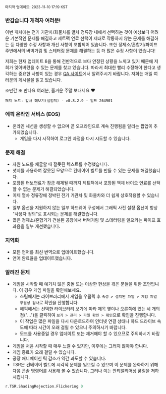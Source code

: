 <sup>마지막 업데이트: 2023-11-10 17:19 KST</sup>

### 반갑습니다 개척자 여러분!

이번 패치에는 전기 기관차/화물차를 열차 정류장 내에서 선택하는 것이 예상보다 어려운 기본적인 문제를 해결하고 제트팩 연료 선택이 제대로 작동하지 않는 문제를 해결하는 등 다양한 수정 사항과 개선 사항이 포함되어 있습니다. 또한 정제소/혼합기/파이프 주변에서의 버벅거림 및 스테터링 문제를 해결하는 등 더 많은 수정 사항이 있습니다!

저희는 현재 업데이트 8을 통해 전반적으로 보다 안정된 상황을 느끼고 있기 때문에 저희가 잊어버렸을 수 있는 문제를 찾고 있습니다. 따라서 최대한 빨리 수정해야 한다고 생각하는 중요한 사항이 있는 경우 [QA 사이트](https://questions.satisfactorygame.com/)에서 알려주시기 바랍니다. 저희는 매일 여러분의 게시물을 읽고 있습니다.

조만간 또 만나요 여러분, 즐거운 주말 보내세요 ❤️

```
패치 노트: 앞서 해보기(실험적) - v0.8.2.9 – 빌드 264901
```

### 에픽 온라인 서비스 (EOS)
- 온라인 세션을 생성할 수 없으며 곧 오프라인으로 계속 진행됨을 알리는 팝업이 추가되었습니다.
  - 게임을 다시 시작하여 로그인 과정을 다시 시도할 수 있습니다.

### 문제 해결
- 자원 노드를 채굴할 때 잘못된 텍스트를 수정했습니다.
- 넛지를 사용하여 잘못된 모양으로 컨베이어 벨트를 만들 수 있는 문제를 해결했습니다.
- 포장된 터보연료가 잠금 해제될 때까지 제트팩에서 포장된 액체 바이오 연료를 선택할 수 없는 문제가 해결되었습니다.
- 이제 열차 정류장에 정박된 전기 기관차 및 화물차와 더 쉽게 상호작용할 수 있습니다.
- 일부 옵션을 지원하지 않는 일부 하드웨어 구성에서 그래픽 사전 설정 옵션이 항상 "사용자 정의"로 표시되는 문제를 해결했습니다.
- 많은 정제소/혼합기가 건설된 공장에서 버벅거림 및 스테터링을 일으키는 파이프 효과음을 일부 개선했습니다.

### 지역화
- 모든 언어를 최신 번역으로 업데이트했습니다.
- 언어 완료율을 업데이트했습니다.

### 알려진 문제
- 게임을 시작할 때 예기치 않은 충돌 또는 이상한 현상을 겪은 분들을 위한 조언입니다. 이 경우 게임 파일을 확인해보세요.
  - 스팀에서는 라이브러리에서 게임을 우클릭 후 `속성 > 설치된 파일 > 게임 파일 무결성 검사`로 확인을 진행합니다.
  - 에픽에서는 선택한 라이브러리 보기에 따라 제목 옆이나 오른쪽에 있는 세 개의 점("...")을 클릭하여 `보기 > 관리 > 파일 확인 > 확인`으로 확인을 진행합니다.
  - 이 작업은 많은 파일을 다시 다운로드하여 인터넷 연결 상태나 하드 드라이브 속도에 따라 시간이 오래 걸릴 수 있으니 주의하시기 바랍니다.
  - 모드를 사용중일 경우 업데이트 또는 제거해야 할 수 있으므로 주의하시기 바랍니다.
- 게임을 처음 시작할 때 매우 느릴 수 있지만, 이후에는 그러지 않아야 합니다.
- 게임 종료가 오래 걸릴 수 있습니다.
- 공장 애니메이션 틱 감소가 약간 과도할 수 있습니다.
- TSR은 컨베이어 벨트에 시각적 문제를 일으킬 수 있으며 이 문제를 완화하기 위해 다음 콘솔 명령어를 사용해 볼 수 있습니다. 그러나 이는 안티앨리어싱 품질을 저하시킵니다.
```cpp
r.TSR.ShadingRejection.Flickering 0
```